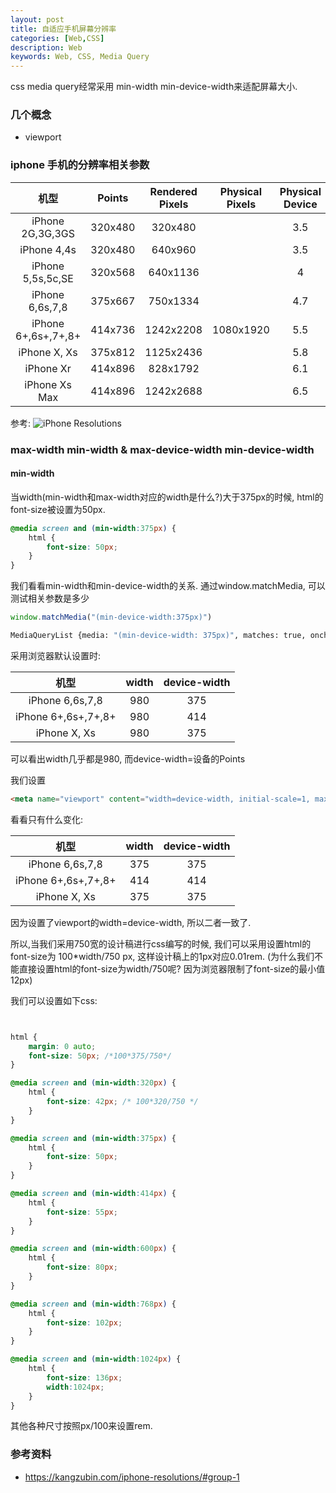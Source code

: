 ```yaml
---
layout: post
title: 自适应手机屏幕分辨率
categories: [Web,CSS]
description: Web
keywords: Web, CSS, Media Query
---
```

css media query经常采用 min-width min-device-width来适配屏幕大小.

### 几个概念
- viewport  


### iphone 手机的分辨率相关参数

|           机型                |      Points       |      Rendered Pixels         |      Physical Pixels      |      Physical Device        |
|:----------------------------:|:-----------------:|:----------------------------:|:-------------------------:|:----------------------------:|
|      iPhone 2G,3G,3GS        |      320x480      |      320x480                 |                           |           3.5                |
|      iPhone 4,4s             |      320x480      |      640x960                 |                           |           3.5                |
|      iPhone 5,5s,5c,SE       |      320x568      |      640x1136                |                           |           4                  |
|      iPhone 6,6s,7,8         |      375x667      |      750x1334                |                           |           4.7                |
|      iPhone 6+,6s+,7+,8+     |      414x736      |      1242x2208               |           1080x1920       |           5.5                |
|      iPhone X, Xs            |      375x812      |      1125x2436               |                           |           5.8                |
|      iPhone Xr               |      414x896      |      828x1792                |                           |           6.1                |
|      iPhone Xs Max           |      414x896      |      1242x2688               |                           |           6.5                |

参考:
![iPhone Resolutions](https://file.kangzubin.com/blog/static/20180919/iPhone-Resolutions.png)



### max-width min-width & max-device-width min-device-width

#### min-width

当width(min-width和max-width对应的width是什么?)大于375px的时候, html的font-size被设置为50px.

```css
@media screen and (min-width:375px) {
    html {
        font-size: 50px;
    }
}
```
我们看看min-width和min-device-width的关系. 通过window.matchMedia, 可以测试相关参数是多少
```js
window.matchMedia("(min-device-width:375px)")
```
```sh
MediaQueryList {media: "(min-device-width: 375px)", matches: true, onchange: null}
```

采用浏览器默认设置时:

|           机型                |   width       |   device-width    |
|:----------------------------:|:-------------:|:-----------------:|
|   iPhone 6,6s,7,8             |   980         |   375             |
|   iPhone 6+,6s+,7+,8+         |   980         |   414             |
|   iPhone X, Xs                |   980         |   375             |
可以看出width几乎都是980, 而device-width=设备的Points

我们设置 
```html
<meta name="viewport" content="width=device-width, initial-scale=1, maximum-scale=1">
```
看看只有什么变化:

|           机型                |   width       |   device-width    |
|:----------------------------:|:-------------:|:-----------------:|
|   iPhone 6,6s,7,8             |   375         |   375             |
|   iPhone 6+,6s+,7+,8+         |   414         |   414             |
|   iPhone X, Xs                |   375         |   375             |

因为设置了viewport的width=device-width, 所以二者一致了.

所以,当我们采用750宽的设计稿进行css编写的时候, 我们可以采用设置html的font-size为 100*width/750 px, 这样设计稿上的1px对应0.01rem. (为什么我们不能直接设置html的font-size为width/750呢? 因为浏览器限制了font-size的最小值12px)

我们可以设置如下css:

```css


html {
    margin: 0 auto;
    font-size: 50px; /*100*375/750*/
}

@media screen and (min-width:320px) {
    html {
        font-size: 42px; /* 100*320/750 */
    }
}

@media screen and (min-width:375px) {
    html {
        font-size: 50px;
    }
}

@media screen and (min-width:414px) {
    html {
        font-size: 55px;
    }
}

@media screen and (min-width:600px) {
    html {
        font-size: 80px;
    }
}

@media screen and (min-width:768px) {
    html {
        font-size: 102px;
    }
}

@media screen and (min-width:1024px) {
    html {
        font-size: 136px;
        width:1024px;
    }
}

```
其他各种尺寸按照px/100来设置rem.


### 参考资料
- <https://kangzubin.com/iphone-resolutions/#group-1>